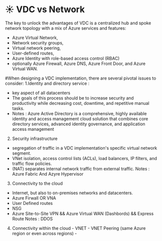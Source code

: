 # :sunny: VDC vs Network
The key to unlock the advantages of VDC is a centralized hub and spoke network topology with a mix of Azure services and features:

- Azure Virtual Network,
- Network security groups,
- Virtual network peering,
- User-defined routes, 
- Azure Identity with role-based access control (RBAC) 
- optionally Azure Firewall, Azure DNS, Azure Front Door, and Azure Virtual WAN.

#When designing a VDC implementation, there are several pivotal issues to consider:
1.Identity and directory service :
  - key aspect of all datacenters
  - The goals of this process should be to increase security and productivity while decreasing cost, downtime, and repetitive manual tasks.
  - Notes : Azure Active Directory is a comprehensive, highly available identity and access management cloud solution that combines core directory services, advanced identity governance, and application access management
2. Security infrastructure
 - segregation of traffic in a VDC implementation's specific virtual network segment.
 - VNet isolation, access control lists (ACLs), load balancers, IP filters, and traffic flow policies.
 - (NAT) separates internal network traffic from external traffic.
 Notes : Azure Fabric  And  Azyre Hypervisor
3. Connectivity to the cloud
  -  Internet, but also to on-premises networks and datacenters.
  - Azure Firwall  OR  VNA 
  - User Defined routes
  - NSG
  -  Azure Site-to-Site VPN  && Azure Virtual WAN (Dashbords) && Express Route
  Notes : DDOS
  4. Connectivity within the cloud
    - VNET
    - VNET Peering (same Azure region or even across regions)
    - 
